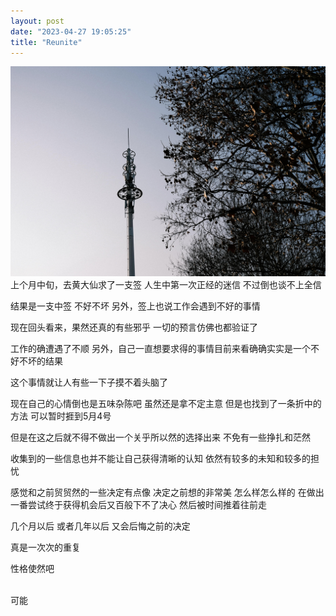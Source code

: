 ```yaml
---
layout: post
date: "2023-04-27 19:05:25"
title: "Reunite"
---
```


<img alt="rain" src="/assets/posts/sky.jpg" class="post-image"/>
上个月中旬，去黄大仙求了一支签
人生中第一次正经的迷信
不过倒也谈不上全信

结果是一支中签
不好不坏
另外，签上也说工作会遇到不好的事情

现在回头看来，果然还真的有些邪乎
一切的预言仿佛也都验证了

工作的确遭遇了不顺
另外，自己一直想要求得的事情目前来看确确实实是一个不好不坏的结果

这个事情就让人有些一下子摸不着头脑了

现在自己的心情倒也是五味杂陈吧
虽然还是拿不定主意
但是也找到了一条折中的方法
可以暂时捱到5月4号

但是在这之后就不得不做出一个关乎所以然的选择出来
不免有一些挣扎和茫然

收集到的一些信息也并不能让自己获得清晰的认知
依然有较多的未知和较多的担忧

感觉和之前贸贸然的一些决定有点像
决定之前想的非常美
怎么样怎么样的
在做出一番尝试终于获得机会后又百般下不了决心
然后被时间推着往前走

几个月以后
或者几年以后
又会后悔之前的决定

真是一次次的重复

性格使然吧

<br>
可能